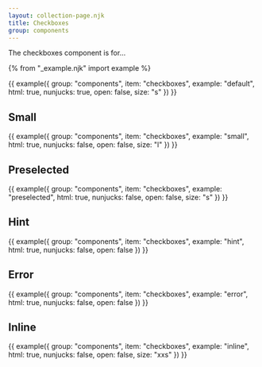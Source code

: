 ```yaml
---
layout: collection-page.njk
title: Checkboxes
group: components
---
```


The checkboxes component is for...

{% from "_example.njk" import example %}

{{ example({ group: "components", item: "checkboxes", example: "default", html: true, nunjucks: true, open: false, size: "s" }) }}

## Small

{{ example({ group: "components", item: "checkboxes", example: "small", html: true, nunjucks: false, open: false, size: "l" }) }}

## Preselected

{{ example({ group: "components", item: "checkboxes", example: "preselected", html: true, nunjucks: false, open: false, size: "s" }) }}

## Hint

{{ example({ group: "components", item: "checkboxes", example: "hint", html: true, nunjucks: false, open: false }) }}

## Error

{{ example({ group: "components", item: "checkboxes", example: "error", html: true, nunjucks: false, open: false }) }}

## Inline

{{ example({ group: "components", item: "checkboxes", example: "inline", html: true, nunjucks: false, open: false, size: "xxs" }) }}
